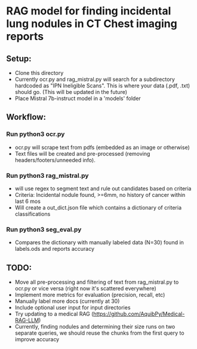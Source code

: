 # RAG model for finding incidental lung nodules in CT Chest imaging reports

## Setup:
- Clone this directory
- Currently ocr.py and rag_mistral.py will search for a subdirectory hardcoded as "IPN Ineligible Scans". This is where your data (.pdf, .txt) should go. (This will be updated in the future)
- Place Mistral 7b-instruct model in a 'models' folder

## Workflow:
### Run python3 ocr.py
- ocr.py will scrape text from pdfs (embedded as an image or otherwise)
- Text files will be created and pre-processed (removing headers/footers/unneeded info).

### Run python3 rag_mistral.py 
- will use regex to segment text and rule out candidates based on criteria
- Criteria: Incidental nodule found, >=6mm, no history of cancer within last 6 mos
- Will create a out_dict.json file which contains a dictionary of criteria classifications

### Run python3 seg_eval.py
- Compares the dictionary with manually labeled data (N=30) found in labels.ods and reports accuracy

## TODO:
- Move all pre-processing and filtering of text from rag_mistral.py to ocr.py or vice versa (right now it's scattered everywhere)
- Implement more metrics for evaluation (precision, recall, etc)
- Manually label more docs (currently at 30)
- Include optional user input for input directories
- Try updating to a medical RAG (https://github.com/AquibPy/Medical-RAG-LLM)
- Currently, finding nodules and determining their size runs on two separate queries, we should reuse the chunks from the first query to improve accuracy
